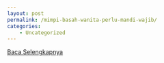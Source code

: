 ```yaml
---
layout: post
permalink: /mimpi-basah-wanita-perlu-mandi-wajib/
categories:
    - Uncategorized
---
```


[Baca Selengkapnya](/01)